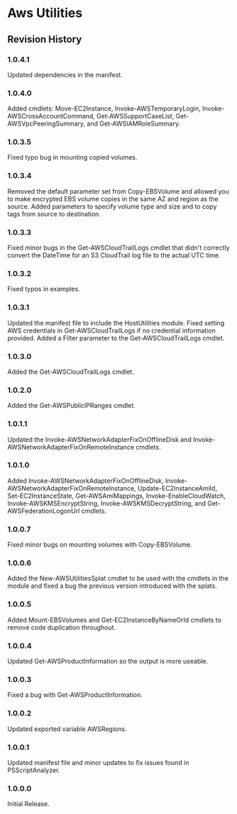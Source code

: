# Aws Utilities

## Revision History

### 1.0.4.1
Updated dependencies in the manifest.

### 1.0.4.0
Added cmdlets: Move-EC2Instance, Invoke-AWSTemporaryLogin, Invoke-AWSCrossAccountCommand, Get-AWSSupportCaseList, Get-AWSVpcPeeringSummary, and Get-AWSIAMRoleSummary.

### 1.0.3.5
Fixed typo bug in mounting copied volumes.

### 1.0.3.4
Removed the default parameter set from Copy-EBSVolume and allowed you to make encrypted EBS volume copies in the same AZ and region as the source. Added parameters to specify volume type and size and to copy tags from source to destination.

### 1.0.3.3
Fixed minor bugs in the Get-AWSCloudTrailLogs cmdlet that didn't correctly convert the DateTime for an S3 CloudTrail log file to the actual UTC time.

### 1.0.3.2
Fixed typos in examples.

### 1.0.3.1
Updated the manifest file to include the HostUtilities module. Fixed setting AWS credentials in Get-AWSCloudTrailLogs if no credential information provided. Added a Filter parameter to the Get-AWSCloudTrailLogs cmdlet.

### 1.0.3.0
Added the Get-AWSCloudTrailLogs cmdlet.

### 1.0.2.0
Added the Get-AWSPublicIPRanges cmdlet.

### 1.0.1.1
Updated the Invoke-AWSNetworkAdapterFixOnOfflineDisk and Invoke-AWSNetworkAdapterFixOnRemoteInstance cmdlets.

### 1.0.1.0
Added Invoke-AWSNetworkAdapterFixOnOfflineDisk, Invoke-AWSNetworkAdapterFixOnRemoteInstance, Update-EC2InstanceAmiId, Set-EC2InstanceState, Get-AWSAmiMappings, Invoke-EnableCloudWatch, Invoke-AWSKMSEncryptString, Invoke-AWSKMSDecryptString, and Get-AWSFederationLogonUrl cmdlets.

### 1.0.0.7
Fixed minor bugs on mounting volumes with Copy-EBSVolume.

### 1.0.0.6
Added the New-AWSUtilitiesSplat cmdlet to be used with the cmdlets in the module and fixed a bug the previous version introduced with the splats.

### 1.0.0.5
Added Mount-EBSVolumes and Get-EC2InstanceByNameOrId cmdlets to remove code duplication throughout.

### 1.0.0.4
Updated Get-AWSProductInformation so the output is more useable.

### 1.0.0.3
Fixed a bug with Get-AWSProductInformation.

### 1.0.0.2
Updated exported variable AWSRegions.

### 1.0.0.1
Updated manifest file and minor updates to fix issues found in PSScriptAnalyzer.

### 1.0.0.0
Initial Release.